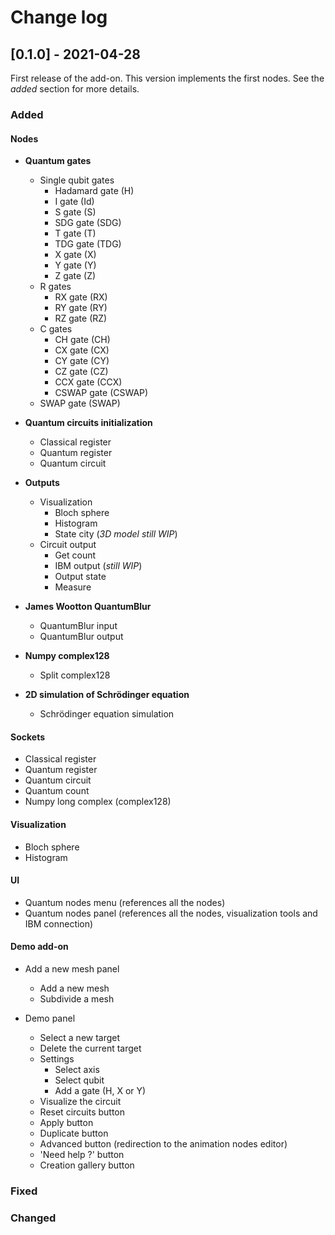 # Change log

## [0.1.0] - 2021-04-28

First release of the add-on. This version implements the first nodes. See the *added* section for more details.

### Added

#### Nodes

* **Quantum gates**
  * Single qubit gates
    * Hadamard gate (H)
    * I gate (Id)
    * S gate (S)
    * SDG gate (SDG)
    * T gate (T)
    * TDG gate (TDG)
    * X gate (X)
    * Y gate (Y)
    * Z gate (Z)
  * R gates
    * RX gate (RX)
    * RY gate (RY)
    * RZ gate (RZ)
  * C gates
    * CH gate (CH)
    * CX gate (CX)
    * CY gate (CY)
    * CZ gate (CZ)
    * CCX gate (CCX)
    * CSWAP gate (CSWAP)
  * SWAP gate (SWAP)

* **Quantum circuits initialization**
  * Classical register
  * Quantum register
  * Quantum circuit

* **Outputs**
  * Visualization
    * Bloch sphere
    * Histogram
    * State city (*3D model still WIP*)
  * Circuit output
    * Get count
    * IBM output (*still WIP*)
    * Output state
    * Measure

* **James Wootton QuantumBlur**
  * QuantumBlur input
  * QuantumBlur output

* **Numpy complex128**
  * Split complex128

* **2D simulation of Schrödinger equation**
  * Schrödinger equation simulation

#### Sockets

* Classical register
* Quantum register
* Quantum circuit
* Quantum count
* Numpy long complex (complex128)

#### Visualization

* Bloch sphere
* Histogram

#### UI

* Quantum nodes menu (references all the nodes)
* Quantum nodes panel (references all the nodes, visualization tools and IBM connection)

#### Demo add-on

* Add a new mesh panel
  * Add a new mesh
  * Subdivide a mesh

* Demo panel
  * Select a new target
  * Delete the current target
  * Settings
    * Select axis
    * Select qubit
    * Add a gate (H, X or Y)
  * Visualize the circuit
  * Reset circuits button
  * Apply button
  * Duplicate button
  * Advanced button (redirection to the animation nodes editor)
  * 'Need help ?' button
  * Creation gallery button

### Fixed

### Changed